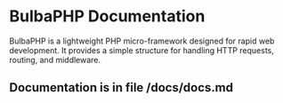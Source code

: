 # BulbaPHP Documentation

BulbaPHP is a lightweight PHP micro-framework designed for rapid web development. It provides a simple structure for handling HTTP requests, routing, and middleware.

## Documentation is in file /docs/docs.md